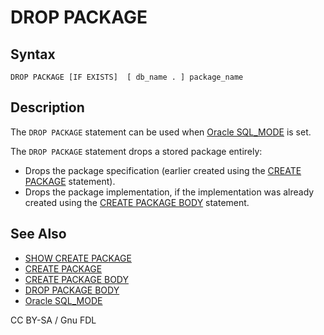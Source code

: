
# DROP PACKAGE

## Syntax


```
DROP PACKAGE [IF EXISTS]  [ db_name . ] package_name
```


## Description


The `DROP PACKAGE` statement can be used when [Oracle SQL_MODE](https://app.gitbook.com/s/aEnK0ZXmUbJzqQrTjFyb/compatibility-and-differences/sql_modeoracle) is set.


The `DROP PACKAGE` statement drops a stored package entirely:


* Drops the package specification (earlier created using the [CREATE PACKAGE](../create/create-package.md) statement).
* Drops the package implementation, if the implementation was already created using the [CREATE PACKAGE BODY](../create/create-package-body.md) statement.


## See Also


* [SHOW CREATE PACKAGE](../../administrative-sql-statements/show/show-create-package.md)
* [CREATE PACKAGE](../create/create-package.md)
* [CREATE PACKAGE BODY](../create/create-package-body.md)
* [DROP PACKAGE BODY](drop-package-body.md)
* [Oracle SQL_MODE](https://app.gitbook.com/s/aEnK0ZXmUbJzqQrTjFyb/compatibility-and-differences/sql_modeoracle)


CC BY-SA / Gnu FDL

